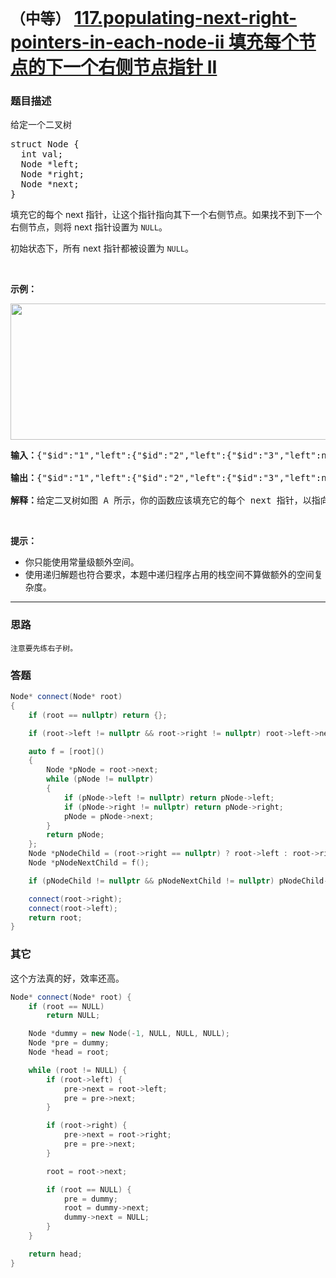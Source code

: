 # `（中等）` [117.populating-next-right-pointers-in-each-node-ii 填充每个节点的下一个右侧节点指针 II](https://leetcode-cn.com/problems/populating-next-right-pointers-in-each-node-ii/)

### 题目描述
<p>给定一个二叉树</p>

<pre>struct Node {
  int val;
  Node *left;
  Node *right;
  Node *next;
}</pre>

<p>填充它的每个 next 指针，让这个指针指向其下一个右侧节点。如果找不到下一个右侧节点，则将 next 指针设置为 <code>NULL</code>。</p>

<p>初始状态下，所有&nbsp;next 指针都被设置为 <code>NULL</code>。</p>

<p>&nbsp;</p>

<p><strong>示例：</strong></p>

<p><img style="height: 218px; width: 640px;" src="https://assets.leetcode-cn.com/aliyun-lc-upload/uploads/2019/02/15/117_sample.png" alt=""></p>

<pre><strong>输入：</strong>{"$id":"1","left":{"$id":"2","left":{"$id":"3","left":null,"next":null,"right":null,"val":4},"next":null,"right":{"$id":"4","left":null,"next":null,"right":null,"val":5},"val":2},"next":null,"right":{"$id":"5","left":null,"next":null,"right":{"$id":"6","left":null,"next":null,"right":null,"val":7},"val":3},"val":1}

<strong>输出：</strong>{"$id":"1","left":{"$id":"2","left":{"$id":"3","left":null,"next":{"$id":"4","left":null,"next":{"$id":"5","left":null,"next":null,"right":null,"val":7},"right":null,"val":5},"right":null,"val":4},"next":{"$id":"6","left":null,"next":null,"right":{"$ref":"5"},"val":3},"right":{"$ref":"4"},"val":2},"next":null,"right":{"$ref":"6"},"val":1}

<strong>解释：</strong>给定二叉树如图 A 所示，你的函数应该填充它的每个 next 指针，以指向其下一个右侧节点，如图 B 所示。</pre>

<p>&nbsp;</p>

<p><strong>提示：</strong></p>

<ul>
	<li>你只能使用常量级额外空间。</li>
	<li>使用递归解题也符合要求，本题中递归程序占用的栈空间不算做额外的空间复杂度。</li>
</ul>


---
### 思路
```
注意要先练右子树。
```

### 答题
``` C++
Node* connect(Node* root)
{
	if (root == nullptr) return {};

	if (root->left != nullptr && root->right != nullptr) root->left->next = root->right;

	auto f = [root]()
	{
		Node *pNode = root->next;
		while (pNode != nullptr)
		{
			if (pNode->left != nullptr) return pNode->left;
			if (pNode->right != nullptr) return pNode->right;
			pNode = pNode->next;
		}
		return pNode;
	};
	Node *pNodeChild = (root->right == nullptr) ? root->left : root->right;
	Node *pNodeNextChild = f();

	if (pNodeChild != nullptr && pNodeNextChild != nullptr) pNodeChild->next = pNodeNextChild;

	connect(root->right);
    connect(root->left);
	return root;
}
```

### 其它
这个方法真的好，效率还高。
``` C++
Node* connect(Node* root) {
	if (root == NULL)
		return NULL;

	Node *dummy = new Node(-1, NULL, NULL, NULL);
	Node *pre = dummy;
	Node *head = root;

	while (root != NULL) {
		if (root->left) {
			pre->next = root->left;
			pre = pre->next;
		}

		if (root->right) {
			pre->next = root->right;
			pre = pre->next;
		}

		root = root->next;

		if (root == NULL) {
			pre = dummy;
			root = dummy->next;
			dummy->next = NULL;
		}
	}

	return head;
}
```

